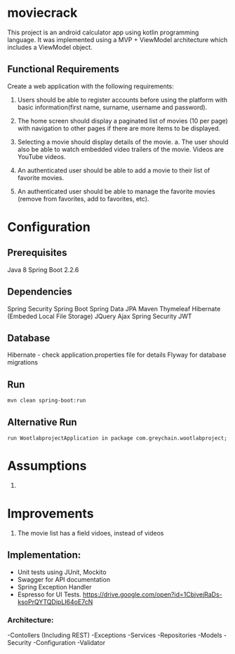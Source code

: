# moviecrack

This project is an android calculator app using kotlin programming language. It was implemented using a MVP + ViewModel architecture
which includes a ViewModel object. 

## Functional Requirements
Create a web application with the following requirements:
1. Users should be able to register accounts before using the platform with basic
information(first name, surname, username and password).
2. The home screen should display a paginated list of movies (10 per page) with navigation
to other pages if there are more items to be displayed.
3. Selecting a movie should display details of the movie.
a. The user should also be able to watch embedded video trailers of the movie.
Videos are YouTube videos.

4. An authenticated user should be able to add a movie to their list of favorite movies.
5. An authenticated user should be able to manage the favorite movies (remove from
favorites, add to favorites, etc).


# Configuration 

## Prerequisites
Java 8
Spring Boot 2.2.6

## Dependencies
Spring Security
Spring Boot
Spring Data JPA
Maven
Thymeleaf
Hibernate (Embeded Local File Storage)
JQuery
Ajax
Spring Security
JWT


## Database
Hibernate -  check application.properties file for details
Flyway for database migrations

## Run
```
mvn clean spring-boot:run
```

## Alternative Run
```
run WootlabprojectApplication in package com.greychain.wootlabproject;
```


# Assumptions
1.


# Improvements
1. The movie list has a field vidoes, instead of videos


## Implementation:
- Unit tests using JUnit, Mockito
- Swagger for API documentation
- Spring Exception Handler
- Espresso for UI Tests. https://drive.google.com/open?id=1CbjvejRaDs-ksoPrQYTQDipLI64oE7cN



### Architecture:
-Contollers (Including REST)
-Exceptions
-Services
-Repositories
-Models
-Security
-Configuration
-Validator
